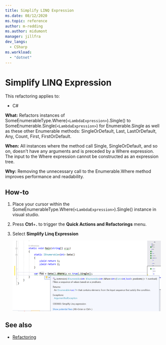 ```yaml
---
title: Simplify LINQ Expression
ms.date: 08/12/2020
ms.topic: reference
author: m-redding
ms.author: midumont
manager: jillfra
dev_langs:
  - CSharp
ms.workload: 
  - "dotnet"
---
```

# Simplify LINQ Expression

This refactoring applies to:

- C#

**What:** Refactors instances of SomeEnumerableType.Where(`<LambdaExpression>`).Single() to SomeEnumerable.Single(`<LambdaExpression>`) for Enumerable.Single as well as these other Enumerable methods: SingleOrDefault, Last, LastOrDefault, Any, Count, First, FirstOrDefault.

**When:**  All instances where the method call Single, SingleOrDefault, and so on, doesn't have any arguments and is preceded by a Where expression. The input to the Where expression cannot be constructed as an expression tree.

**Why:** Removing the unnecessary call to the Enumerable.Where method improves performance and readability.

## How-to

1. Place your cursor within the SomeEnumerableType.Where(`<LambdaExpression>`).Single() instance in visual studio.
2. Press **Ctrl**+**.** to trigger the **Quick Actions and Refactorings** menu.
3. Select **Simplify Linq Expression**

   ![Convert typeof to nameof](media/simplifylinq.png)

## See also

- [Refactoring](../refactoring-in-visual-studio.md)

